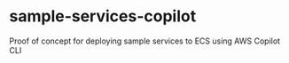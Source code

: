 # sample-services-copilot
Proof of concept for deploying sample services to ECS using AWS Copilot CLI
